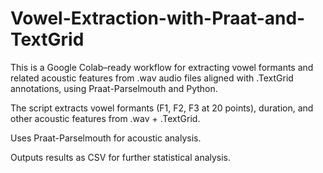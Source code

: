 # Vowel-Extraction-with-Praat-and-TextGrid
This is a Google Colab–ready workflow for extracting vowel formants and related acoustic features from .wav audio files aligned with .TextGrid annotations, using Praat-Parselmouth and Python.

The script extracts vowel formants (F1, F2, F3 at 20 points), duration, and other acoustic features from .wav + .TextGrid.

Uses Praat-Parselmouth for acoustic analysis.

Outputs results as CSV for further statistical analysis.
